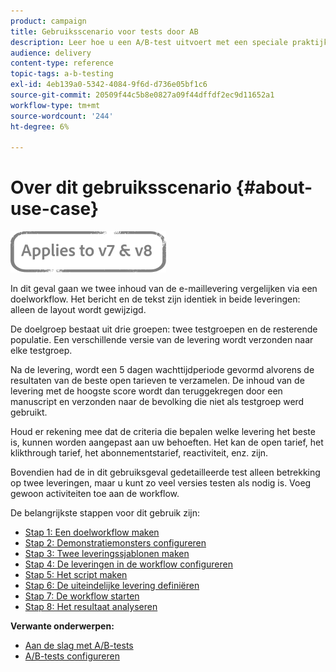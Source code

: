 ```yaml
---
product: campaign
title: Gebruiksscenario voor tests door AB
description: Leer hoe u een A/B-test uitvoert met een speciale praktijkcase.
audience: delivery
content-type: reference
topic-tags: a-b-testing
exl-id: 4eb139a0-5342-4084-9f6d-d736e05bf1c6
source-git-commit: 20509f44c5b8e0827a09f44dffdf2ec9d11652a1
workflow-type: tm+mt
source-wordcount: '244'
ht-degree: 6%

---
```


# Over dit gebruiksscenario {#about-use-case}

![](../../assets/common.svg)

In dit geval gaan we twee inhoud van de e-maillevering vergelijken via een doelworkflow. Het bericht en de tekst zijn identiek in beide leveringen: alleen de layout wordt gewijzigd.

De doelgroep bestaat uit drie groepen: twee testgroepen en de resterende populatie. Een verschillende versie van de levering wordt verzonden naar elke testgroep.

Na de levering, wordt een 5 dagen wachttijdperiode gevormd alvorens de resultaten van de beste open tarieven te verzamelen. De inhoud van de levering met de hoogste score wordt dan teruggekregen door een manuscript en verzonden naar de bevolking die niet als testgroep werd gebruikt.

Houd er rekening mee dat de criteria die bepalen welke levering het beste is, kunnen worden aangepast aan uw behoeften. Het kan de open tarief, het klikthrough tarief, het abonnementstarief, reactiviteit, enz. zijn.

Bovendien had de in dit gebruiksgeval gedetailleerde test alleen betrekking op twee leveringen, maar u kunt zo veel versies testen als nodig is. Voeg gewoon activiteiten toe aan de workflow.

De belangrijkste stappen voor dit gebruik zijn:

* [Stap 1: Een doelworkflow maken](a-b-testing-uc-targeting-workflow.md)
* [Stap 2: Demonstratiemonsters configureren](a-b-testing-uc-population-samples.md)
* [Stap 3: Twee leveringssjablonen maken](a-b-testing-uc-delivery-templates.md)
* [Stap 4: De leveringen in de workflow configureren](a-b-testing-uc-configuring-deliveries.md)
* [Stap 5: Het script maken](a-b-testing-uc-script.md)
* [Stap 6: De uiteindelijke levering definiëren](a-b-testing-uc-final-delivery.md)
* [Stap 7: De workflow starten](a-b-testing-uc-start-workflow.md)
* [Stap 8: Het resultaat analyseren](a-b-testing-uc-analyzing.md)

**Verwante onderwerpen:**

* [Aan de slag met A/B-tests](get-started-a-b-testing.md)
* [A/B-tests configureren](configuring-a-b-testing.md)
